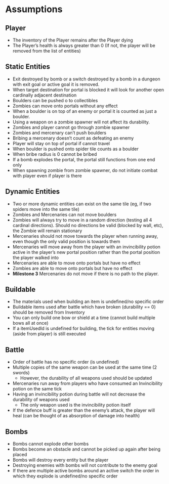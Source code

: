 # Assumptions

## Player
- The inventory of the Player remains after the Player dying
- The Player’s health is always greater than 0 (If not, the player will be removed from the list of entities)

## Static Entities
- Exit destroyed by bomb or a switch destroyed by a bomb in a dungeon with exit goal or active goal it is removed.
- When target destination for portal is blocked it will look for another open cardinally adjacent destination
- Boulders can be pushed o to collectibles
- Zombies can move onto portals without any effect
- When a boulder is on top of an enemy or portal it is counted as just a boulder.
- Using a weapon on a zombie spawner will not affect its durability.
- Zombies and player cannot go through zombie spawner
- Zombies and mercenary can’t push boulders
- Bribing a mercenary doesn’t count as defeating an enemy
- Player will stay on top of portal if cannot travel
- When boulder is pushed onto spider tile counts as a boulder
- When bribe radius is 0 cannot be bribed
- If a bomb explodes the portal, the portal still functions from one end only
- When spawning zombie from zombie spawner, do not initiate combat with player even if player is there

## Dynamic Entities
- Two or more dynamic entities can exist on the same tile (eg, if two spiders move into the same tile)
- Zombies and Mercenaries can not move boulders
- Zombies will always try to move in a random direction (testing all 4 cardinal directions). Should no directions be valid (blocked by wall, etc), the Zombie will remain stationary
- Mercenaries should not move towards the player when running away, even though the only valid position is towards them
- Mercenaries will move away from the player with an invincibility potion active in the player’s new portal position rather than the portal position the player walked into
- Mercenaries are able to move onto portals but have no effect
- Zombies are able to move onto portals but have no effect
- **Milestone 3** Mercenaries do not move if there is no path to the player.

## Buildable
- The materials used when building an item is undefined/no specific order
- Buildable items used after battle which have broken (durability == 0) should be removed from Inventory
- You can only build one bow or shield at a time (cannot build multiple bows all at once)
- If a itemUsedId is undefined for building, the tick for entities moving (aside from player) is still executed

## Battle
- Order of battle has no specific order (is undefined)
- Multiple copies of the same weapon can be used at the same time (2 swords)
    - However, the durability of all weapons used should be updated
- Mercenaries run away from players who have consumed an Invincibility potion on the same tick
- Having an invincibility potion during battle will not decrease the durability of weapons used
    - The only weapon used is the invincibility potion itself
- If the defence buff is greater than the enemy’s attack, the player will heal (can be thought of as absorption of damage into health)

## Bombs
- Bombs cannot explode other bombs
- Bombs become an obstacle and cannot be picked up again after being placed
- Bombs will destroy every entity but the player
- Destroying enemies with bombs will not contribute to the enemy goal
- If there are multiple active bombs around an active switch the order in which they explode is undefined/no specific order
